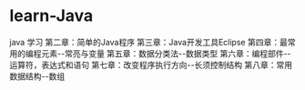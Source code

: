 # learn-Java
java 学习
第二章：简单的Java程序
第三章：Java开发工具Eclipse
第四章：最常用的编程元素--常亮与变量
第五章：数据分类法--数据类型
第六章：编程部件--运算符，表达式和语句
第七章：改变程序执行方向--长须控制结构
第八章：常用数据结构--数组
